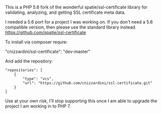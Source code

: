 This is a PHP 5.6 fork of the wonderful spatie/ssl-certificate library for validating, analyzing, and getting SSL certificate meta data.

I needed a 5.6 port for a project I was working on. If you don't need a 5.6 compatible version, then please use the standard library instead. https://github.com/spatie/ssl-certificate

To install via composer requre: 

"cnizzardini/ssl-certificate": "dev-master"

And add the repository:

    "repositories": [
        {
            "type": "vcs",
            "url": "https://github.com/cnizzardini/ssl-certificate.git"
        }
    ]

Use at your own risk, I'll stop supporting this once I am able to upgrade the project I am working in to PHP 7.
